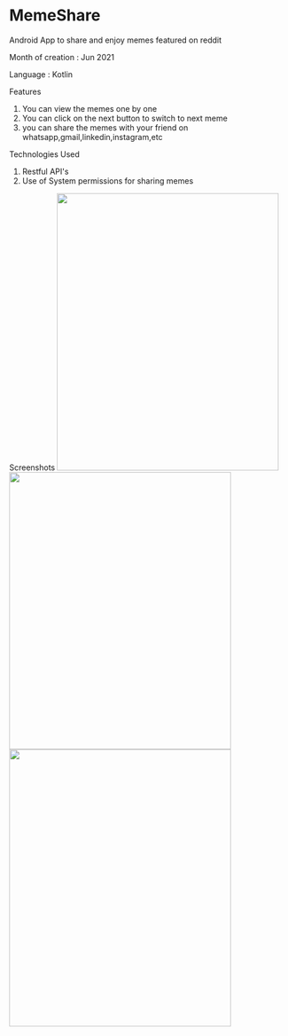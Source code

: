 # MemeShare
Android App to share and enjoy memes featured on reddit

Month of creation : Jun 2021

Language :
Kotlin

Features

1. You can view the memes one by one 
2. You can click on the next button to switch to next meme
3. you can share the memes with your friend on whatsapp,gmail,linkedin,instagram,etc

Technologies Used

1. Restful API's
2. Use of System permissions for sharing memes

Screenshots
<img src="https://user-images.githubusercontent.com/90499826/156767335-ba14855a-def9-48ef-8225-5bea4300a245.png" width="400" height="500">
<img src="https://user-images.githubusercontent.com/90499826/156767360-20f2ea7e-1060-4730-85b4-b3d464605b3a.png" width="400" height="500">
<img src="https://user-images.githubusercontent.com/90499826/156767401-cc3dfb48-2d73-45ab-a62e-b3a33cc54a29.png" width="400" height="500">


